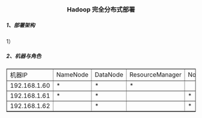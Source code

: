 <div align="center"> <h3>Hadoop 完全分布式部署</h3></div>

<h5>1、部署架构</h5>

1）

<h5>2、机器与角色</h5>



<table border="1">
<tr>
<td>机器IP</td>
<td>NameNode</td>
<td>DataNode</td>
<td>ResourceManager</td>
<td>NodeManager</td>
<td>ZooKeeper</td>
<td>JN</td>
</tr>
<tr>
<td>192.168.1.60</td>
<td>*</td>
<td>*</td>
<td>*</td>
<td></td>
<td>*</td>
<td>*</td>
</tr>
<tr>
<td>192.168.1.61</td>
<td>*</td>
<td>*</td>
<td></td>
<td>*</td>
<td>*</td>
<td>*</td>
</tr>
<tr>
<td>192.168.1.62</td>
<td></td>
<td>*</td>
<td></td>
<td>*</td>
<td>*</td>
<td>*</td>
</tr>
</table>
